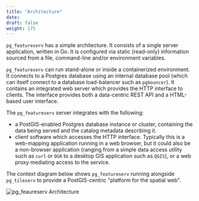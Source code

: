 ```yaml
---
title: "Architecture"
date:
draft: false
weight: 175
---
```


`pg_featureserv` has a simple architecture.
It consists of a single server application, written in Go.
It is configured via static (read-only) information sourced from a file, command-line and/or environment variables.

`pg_featureserv` can run stand-alone or inside a containerized environment.
It connects to a Postgres database using an internal database pool
(which can itself connect to a database load-balancer such as `pgbouncer`).
It contains an integrated web server which provides the HTTP interface to clients.
The interface provides both a data-centric REST API and a HTML-based user interface.

The `pg_featureserv` server integrates with the following:

* a PostGIS-enabled Postgres database instance or cluster, containing the data being served
and the catalog metadata describing it.
* client software which accesses the HTTP interface.
Typically this is a web-mapping application running in a web browser,
but it could also be a non-browser application (ranging from a simple data access utility such as `curl` or `OGR`
to a desktop GIS application such as `QGIS`), or a web proxy mediating access to the service.


The context diagram below shows `pg_featureserv` running alongside `pg_tileserv` to
provide a PostGIS-centric "platform for the spatial web".

![pg_feaureserv Architecture](../../static/pg_fs_architecture.png)
